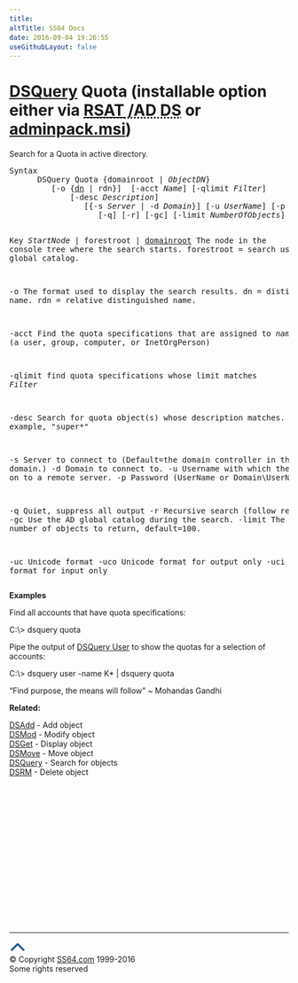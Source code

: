 ```yaml
---
title:
altTitle: SS64 Docs
date: 2016-09-04 19:26:55
useGithubLayout: false
---
```

<!-- #BeginLibraryItem "/Library/head_nt.lbi" --><!-- #EndLibraryItem --><h1><a href="dsquery.html">DSQuery</a> Quota    (installable option either via <abbr title="Remote Server Administrative Tools / Active Directory Domain Services"><a href="../links/windows.html">RSAT</a> /AD DS</abbr> or <a href="../links/windows.html">adminpack.msi</a>)</h1>
<p>Search for  a Quota in active directory.</p>
<pre>Syntax
      DSQuery Quota {domainroot | <i>ObjectDN</i>}
         [-o {<u>dn</u> | rdn}]  [-acct <i>Name</i>] [-qlimit <i>Filter</i>] 
             [-desc <i>Description</i>] 
                [{-s <i>Server</i> | -d <i>Domain</i>}] [-u <i>UserName</i>] [-p {<i>Password</i> | *}]
                   [-q] [-r] [-gc] [-limit <i>NumberOfObjects</i>]  [{-uc | -uco | -uci}]

Key
   <i>StartNode</i> | forestroot | <u>domainroot</u>  The node in the console tree where the search starts.
                                        forestroot = search using the global catalog. 

   -o       The format used to display the search results.
              dn = distinguished name. 
              rdn = relative distinguished name.

   -acct    Find the quota specifications that are assigned to <i>name</i> (a user, group, computer, or InetOrgPerson)

   -qlimit  find quota specifications whose limit matches <i>Filter</i>

   -desc    Search for quota object(s) whose description matches. For example, "super*"

   -s       Server to connect to (Default=the domain controller in the logon domain.)
   -d       Domain to connect to.
   -u       Username with which the user logs on to a remote server. 
   -p       Password     (UserName or Domain\UserName or Username@domain.com)

   -q       Quiet, suppress all output
   -r       Recursive search (follow referrals)
   -gc      Use the AD global catalog during the search.
   -limit   The maximum number of objects to return, default=100.

   -uc      Unicode format
   -uco     Unicode format for output only
   -uci     Unicode format for input only</pre>
<p><b>Examples</b></p>
<p>Find  all accounts  that have quota specifications:</p>
<p class="code">C:\&gt; dsquery quota</p>
<p>Pipe the output of <a href="dsquery-user.html">DSQuery User</a> to show the quotas for a selection of accounts: </p>
<p class="code">C:\&gt; dsquery user -name K* | dsquery quota</p>
<p class="quote"> “Find purpose, the means will follow” ~ Mohandas Gandhi</p>
<p>   <b>Related:</b></p>
<p><a href="dsadd.html">DSAdd</a> - Add object<br>
<a href="dsmod.html">DSMod</a> - Modify object<br>
<a href="dsget.html">DSGet</a> - Display object <br>
<a href="dsmove.html">DSMove</a> - Move object<br>
<a href="dsquery.html">DSQuery</a> - Search for objects <br>
<a href="dsrm.html">DSRM</a> - Delete object</p><!-- #BeginLibraryItem "/Library/foot_nt.lbi" --><p>
<!-- windows300 -->
<ins class="adsbygoogle" style="display:inline-block;width:300px;height:250px" data-ad-client="ca-pub-6140977852749469" data-ad-slot="7649547908"></ins>
<script>
(adsbygoogle = window.adsbygoogle || []).push({});
</script></p>
<hr>
<div id="bl" class="footer"><a href="dsquery-quota.html#"><img src="../images/top.png" width="30" height="22" alt="Back to the Top"></a></div>
<div id="br" class="footer, tagline">© Copyright <a href="http://ss64.com/">SS64.com</a> 1999-2016<br>
Some rights reserved</div><!-- #EndLibraryItem -->


